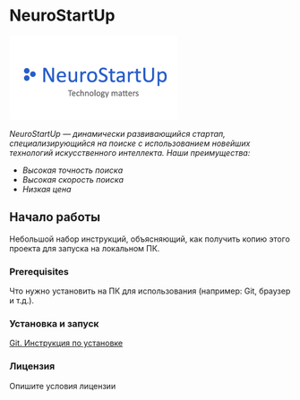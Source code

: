 # NeuroStartUp

![NeuroStartUp](./img/neurostartup.png)

*NeuroStartUp — динамически развивающийся стартап, специализирующийся на поиске с использованием новейших технологий искусственного интеллекта. Наши преимущества:*
* *Высокая точность поиска*
* *Высокая скорость поиска*
* *Низкая цена*

## Начало работы

Небольшой набор инструкций, объясняющий, как получить копию этого проекта для запуска на локальном ПК.

### Prerequisites

Что нужно установить на ПК для использования (например: Git, браузер и т.д.).

### Установка и запуск

[Git. Инструкция по установке](https://github.com/netology-code/guides/tree/master/git)

### Лицензия

Опишите условия лицензии